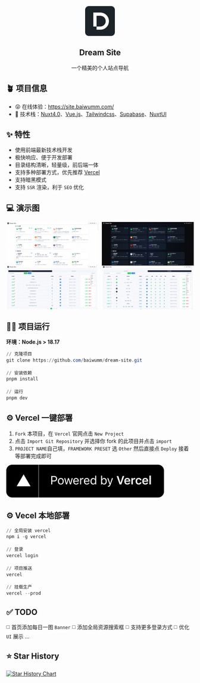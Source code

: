 <div align="center">
<img alt="logo" src="./public/logo.svg" width="80"/>
<h2>Dream Site</h2>
<p>一个精美的个人站点导航</p>
</div>

## 🪴 项目信息
* 😝 在线体验：https://site.baiwumm.com/
* 🎯 技术栈：[Nuxt4.0](https://nuxt.com/)、[Vue.js](https://cn.vuejs.org/)、[Tailwindcss](https://www.tailwindcss.cn/)、[Supabase](https://supabase.com/)、[NuxtUI](https://ui.nuxt.com/)

## ✨ 特性
* 使用前端最新技术栈开发
* 极快响应、便于开发部署
* 目录结构清晰，轻量级，前后端一体
* 支持多种部署方式，优先推荐 [Vercel](https://vercel.com/)
* 支持暗黑模式
* 支持 `SSR` 渲染，利于 `SEO` 优化 

## 💻 演示图

<div style="display:flex;justify-content:space-between;">
<img alt="亮色模式" src="./app/assets/images/light.png" style="width:49%;"/>
<img alt="暗色模式" src="./app/assets/images/dark.png" style="width:49%;"/>
</div>

<div style="display:flex;justify-content:space-between;">
<img alt="分类列表" src="./app/assets/images/caretorys.png" style="width:49%;"/>
<img alt="站点列表" src="./app/assets/images/websites.png" style="width:49%;"/>
</div>

## 🧑‍💻 项目运行
**环境：Node.js > 18.17**

```powershell
// 克隆项目
git clone https://github.com/baiwumm/dream-site.git

// 安装依赖
pnpm install

// 运行
pnpm dev
```

## ⚙️ Vercel 一键部署
1. `Fork` 本项目，在 `Vercel` 官网点击 `New Project`
2. 点击 `Import Git Repository` 并选择你 fork 的此项目并点击 `import`
3. `PROJECT NAME`自己填，`FRAMEWORK PRESET` 选 `Other` 然后直接点 `Deploy` 接着等部署完成即可

<a href="https://vercel.com/dashboard" target="_blank">
<img alt="vercel 部署" src="./app/assets/images/vercel.svg" />
</a>

## ⚙️ Vecel 本地部署
```powershell
// 全局安装 vercel
npm i -g vercel

// 登录
vercel login

// 项目推送
vercel

// 挂载生产
vercel --prod
```

## ✅ TODO
◻️ 首页添加每日一图 `Banner`
◻️ 添加全局资源搜索框
◻️ 支持更多登录方式
◻️ 优化 `UI` 展示
...

## ⭐ Star History

[![Star History Chart](https://api.star-history.com/svg?repos=baiwumm/dream-site&type=Date)](https://star-history.com/#baiwumm/dream-site&Date)